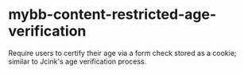 # mybb-content-restricted-age-verification
Require users to certify their age via a form check stored as a cookie; similar to Jcink's age verification process.
